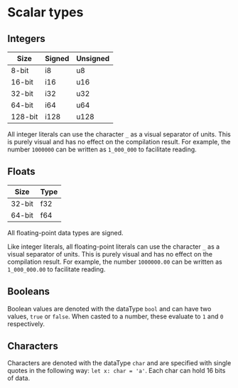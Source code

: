 # Scalar types

## Integers
| Size    | Signed | Unsigned |
|---------|--------|----------|
| 8-bit   | i8     | u8       |
| 16-bit  | i16    | u16      |
| 32-bit  | i32    | u32      |
| 64-bit  | i64    | u64      |
| 128-bit | i128   | u128     |

All integer literals can use the character `_` as a visual separator of units. This is purely visual and has no effect on the compilation result. For example, the number `1000000` can be written as `1_000_000` to facilitate reading.

## Floats
| Size    | Type |
|---------|------|
| 32-bit  | f32  |
| 64-bit  | f64  |

All floating-point data types are signed.

Like integer literals, all floating-point literals can use the character `_` as a visual separator of units. This is purely visual and has no effect on the compilation result. For example, the number `1000000.00` can be written as `1_000_000.00` to facilitate reading.

## Booleans
Boolean values are denoted with the dataType `bool` and can have two values, `true` or `false`. When casted to a number, these evaluate to `1` and `0` respectively.

## Characters
Characters are denoted with the dataType `char` and are specified with single quotes in the following way: `let x: char = 'a'`. Each char can hold 16 bits of data.
